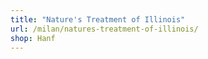 ```yaml
---
title: "Nature's Treatment of Illinois"
url: /milan/natures-treatment-of-illinois/
shop: Hanf
---
```


